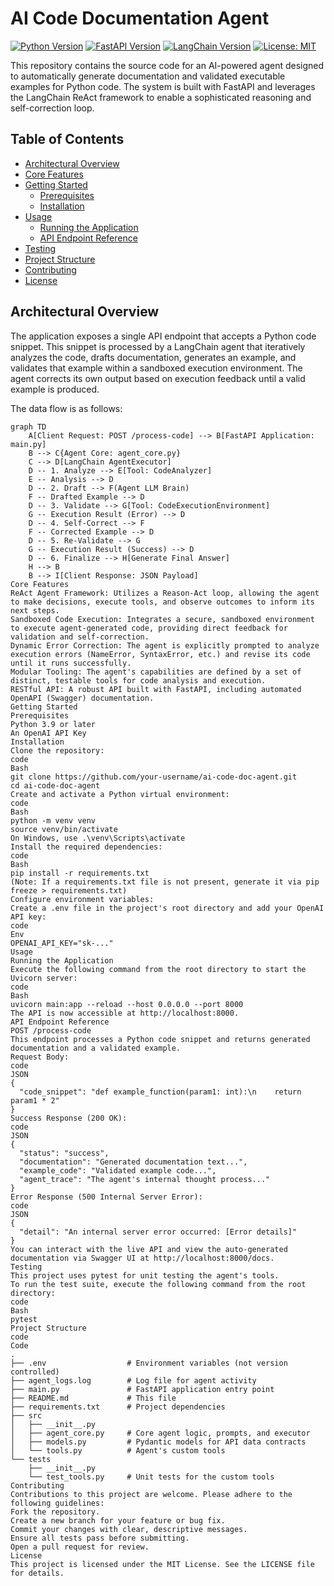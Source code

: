 # AI Code Documentation Agent

[![Python Version](https://img.shields.io/badge/python-3.9%2B-blue.svg)](https://www.python.org/downloads/)
[![FastAPI Version](https://img.shields.io/badge/FastAPI-0.109.0-009688.svg)](https://fastapi.tiangolo.com/)
[![LangChain Version](https://img.shields.io/badge/LangChain-0.1.0-FF4154.svg)](https://www.langchain.com/)
[![License: MIT](https://img.shields.io/badge/License-MIT-yellow.svg)](https://opensource.org/licenses/MIT)

This repository contains the source code for an AI-powered agent designed to automatically generate documentation and validated executable examples for Python code. The system is built with FastAPI and leverages the LangChain ReAct framework to enable a sophisticated reasoning and self-correction loop.

## Table of Contents

- [Architectural Overview](#architectural-overview)
- [Core Features](#core-features)
- [Getting Started](#getting-started)
  - [Prerequisites](#prerequisites)
  - [Installation](#installation)
- [Usage](#usage)
  - [Running the Application](#running-the-application)
  - [API Endpoint Reference](#api-endpoint-reference)
- [Testing](#testing)
- [Project Structure](#project-structure)
- [Contributing](#contributing)
- [License](#license)

## Architectural Overview

The application exposes a single API endpoint that accepts a Python code snippet. This snippet is processed by a LangChain agent that iteratively analyzes the code, drafts documentation, generates an example, and validates that example within a sandboxed execution environment. The agent corrects its own output based on execution feedback until a valid example is produced.

The data flow is as follows:

```mermaid
graph TD
    A[Client Request: POST /process-code] --> B[FastAPI Application: main.py]
    B --> C{Agent Core: agent_core.py}
    C --> D[LangChain AgentExecutor]
    D -- 1. Analyze --> E[Tool: CodeAnalyzer]
    E -- Analysis --> D
    D -- 2. Draft --> F(Agent LLM Brain)
    F -- Drafted Example --> D
    D -- 3. Validate --> G[Tool: CodeExecutionEnvironment]
    G -- Execution Result (Error) --> D
    D -- 4. Self-Correct --> F
    F -- Corrected Example --> D
    D -- 5. Re-Validate --> G
    G -- Execution Result (Success) --> D
    D -- 6. Finalize --> H[Generate Final Answer]
    H --> B
    B --> I[Client Response: JSON Payload]
Core Features
ReAct Agent Framework: Utilizes a Reason-Act loop, allowing the agent to make decisions, execute tools, and observe outcomes to inform its next steps.
Sandboxed Code Execution: Integrates a secure, sandboxed environment to execute agent-generated code, providing direct feedback for validation and self-correction.
Dynamic Error Correction: The agent is explicitly prompted to analyze execution errors (NameError, SyntaxError, etc.) and revise its code until it runs successfully.
Modular Tooling: The agent's capabilities are defined by a set of distinct, testable tools for code analysis and execution.
RESTful API: A robust API built with FastAPI, including automated OpenAPI (Swagger) documentation.
Getting Started
Prerequisites
Python 3.9 or later
An OpenAI API Key
Installation
Clone the repository:
code
Bash
git clone https://github.com/your-username/ai-code-doc-agent.git
cd ai-code-doc-agent
Create and activate a Python virtual environment:
code
Bash
python -m venv venv
source venv/bin/activate
On Windows, use .\venv\Scripts\activate
Install the required dependencies:
code
Bash
pip install -r requirements.txt
(Note: If a requirements.txt file is not present, generate it via pip freeze > requirements.txt)
Configure environment variables:
Create a .env file in the project's root directory and add your OpenAI API key:
code
Env
OPENAI_API_KEY="sk-..."
Usage
Running the Application
Execute the following command from the root directory to start the Uvicorn server:
code
Bash
uvicorn main:app --reload --host 0.0.0.0 --port 8000
The API is now accessible at http://localhost:8000.
API Endpoint Reference
POST /process-code
This endpoint processes a Python code snippet and returns generated documentation and a validated example.
Request Body:
code
JSON
{
  "code_snippet": "def example_function(param1: int):\n    return param1 * 2"
}
Success Response (200 OK):
code
JSON
{
  "status": "success",
  "documentation": "Generated documentation text...",
  "example_code": "Validated example code...",
  "agent_trace": "The agent's internal thought process..."
}
Error Response (500 Internal Server Error):
code
JSON
{
  "detail": "An internal server error occurred: [Error details]"
}
You can interact with the live API and view the auto-generated documentation via Swagger UI at http://localhost:8000/docs.
Testing
This project uses pytest for unit testing the agent's tools.
To run the test suite, execute the following command from the root directory:
code
Bash
pytest
Project Structure
code
Code
.
├── .env                  # Environment variables (not version controlled)
├── agent_logs.log        # Log file for agent activity
├── main.py               # FastAPI application entry point
├── README.md             # This file
├── requirements.txt      # Project dependencies
├── src
│   ├── __init__.py
│   ├── agent_core.py     # Core agent logic, prompts, and executor
│   ├── models.py         # Pydantic models for API data contracts
│   └── tools.py          # Agent's custom tools
└── tests
    ├── __init__.py
    └── test_tools.py     # Unit tests for the custom tools
Contributing
Contributions to this project are welcome. Please adhere to the following guidelines:
Fork the repository.
Create a new branch for your feature or bug fix.
Commit your changes with clear, descriptive messages.
Ensure all tests pass before submitting.
Open a pull request for review.
License
This project is licensed under the MIT License. See the LICENSE file for details.

